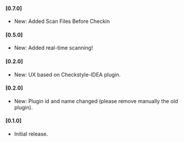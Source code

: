 #### [0.7.0]
 - New: Added Scan Files Before Checkin
#### [0.5.0]
 - New: Added real-time scanning!
#### [0.2.0]
 - New: UX based on Checkstyle-IDEA plugin.
#### [0.2.0]
 - New: Plugin id and name changed (please remove manually the old plugin).
#### [0.1.0]
 - Initial release.
